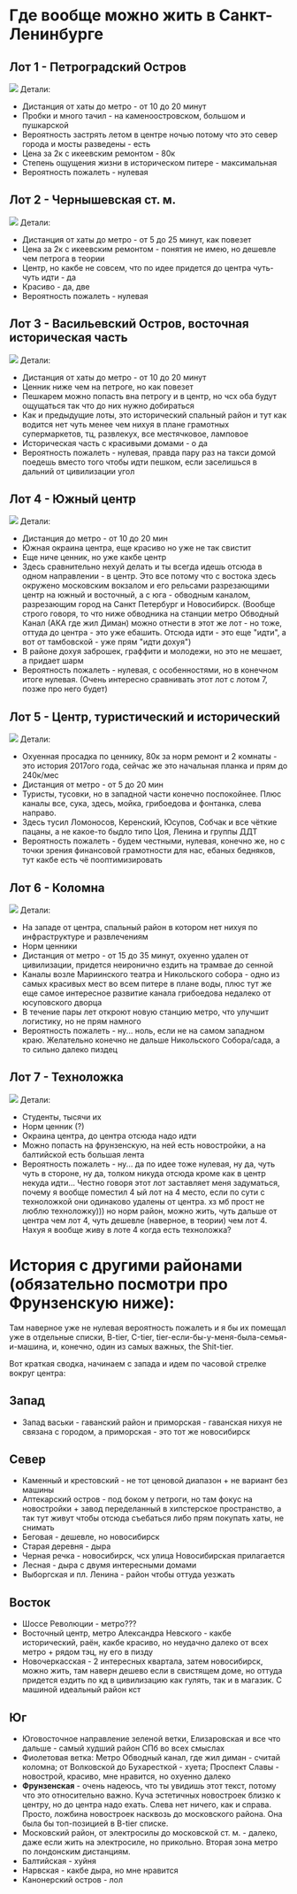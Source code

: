 # Где вообще можно жить в Cанкт-Ленинбурге

## Лот 1 - Петроградский Остров
![](img/lot1-petrogradka.png)
Детали:
- Дистанция от хаты до метро - от 10 до 20 минут
- Пробки и много тачил - на каменоостровском, большом и пушкарской
- Вероятность застрять летом в центре ночью потому что это север города и мосты разведены - есть
- Цена за 2к с икеевским ремонтом - 80к
- Степень ощущения жизни в историческом питере - максимальная
- Вероятность пожалеть - нулевая

## Лот 2 - Чернышевская ст. м.
![](img/lot2-chernyshevskaya.png)
Детали:
- Дистанция от хаты до метро - от 5 до 25 минут, как повезет
- Цена за 2к с икеевским ремонтом - понятия не имею, но дешевле чем петрога в теории
- Центр, но какбе не совсем, что по идее придется до центра чуть-чуть идти - да
- Красиво - да, две
- Вероятность пожалеть - нулевая

## Лот 3 - Васильевский Остров, восточная историческая часть
![](img/lot3-vo.png)
Детали:
- Дистанция от хаты до метро - от 10 до 20 минут
- Ценник ниже чем на петроге, но как повезет
- Пешкарем можно попасть вна петрогу и в центр, но чсх оба будут ощущаться так что до них нужно добираться
- Как и предыдущие лоты, это исторический спальный район и тут как водится нет чуть менее чем нихуя в плане грамотных супермаркетов, тц, развлекух, все местячковое, ламповое
- Историческая часть с красивыми домами - о да
- Вероятность пожалеть - нулевая, правда пару раз на такси домой поедешь вместо того чтобы идти пешком, если заселишься в дальний от цивилизации угол

## Лот 4 - Южный центр
![](img/lot4-south-central.png)
Детали:
- Дистанция до метро - от 10 до 20 мин
- Южная окраина центра, еще красиво но уже не так свистит
- Еще ниче ценник, но уже какбе центр
- Здесь сравнительно нехуй делать и ты всегда идешь отсюда в одном направлении - в центр. Это все потому что с востока здесь окружено московским вокзалом и его рельсами разрезающими центр на южный и восточный, а с юга - обводным каналом, разрезающим город на Санкт Петербург и Новосибирск. (Вообще строго говоря, то что ниже обводника на станции метро Обводный Канал (АКА где жил Диман) можно отнести в этот же лот - но тоже, оттуда до центра - это уже ебашить. Отсюда идти - это еще "идти", а вот от тамбовской - уже прям "идти дохуя")
- В районе дохуя заброшек, граффити и молодежи, но это не мешает, а придает шарм
- Вероятность пожалеть - нулевая, с особенностями, но в конечном итоге нулевая. (Очень интересно сравнивать этот лот с лотом 7, позже про него будет)

## Лот 5 - Центр, туристический и исторический
![](img/lot5-central-central.png)
Детали:
- Охуенная просадка по ценнику, 80к за норм ремонт и 2 комнаты - это история 2017ого года, сейчас же это начальная планка и прям до 240к/мес
- Дистанция от метро - от 5 до 20 мин
- Туристы, тусовки, но в западной части конечно поспокойнее. Плюс каналы все, сука, здесь, мойка, грибоедова и фонтанка, слева направо.
- Здесь тусил Ломоносов, Керенский, Юсупов, Собчак и все чёткие пацаны, а не какое-то быдло типо Цоя, Ленина и группы ДДТ
- Вероятность пожалеть - будем честными, нулевая, конечно же, но с точки зрения финансовой грамотности для нас, ебаных бедняков, тут какбе есть чё пооптимизировать

## Лот 6 - Коломна
![](img/lot6-kolomna.png)
Детали:
- На западе от центра, спальный район в котором нет нихуя по инфраструктуре и развлечениям
- Норм ценники
- Дистанция от метро - от 15 до 35 минут, охуенно удален от цивилизации, придется неиронично ездить на трамвае до сенной
- Каналы возле Мариинского театра и Никольского собора - одно из самых красивых мест во всем питере в плане воды, плюс тут же еще самое интересное развитие канала грибоедова недалеко от юсуповского дворца
- В течение пары лет откроют новую станцию метро, что улучшит логистику, но не прям намного
- Вероятность пожалеть - ну... ноль, если не на самом западном краю. Желательно конечно не дальше Никольского Собора/сада, а то сильно далеко пиздец

## Лот 7 - Техноложка
![](img/lot7-tech-institute.png)
Детали:
- Студенты, тысячи их
- Норм ценник (?)
- Окраина центра, до центра отсюда надо идти
- Можно попасть на фрунзенскую, на ней есть новостройки, а на балтийской есть большая лента
- Вероятность пожалеть - ну... да по идее тоже нулевая, ну да, чуть чуть в стороне, ну да, толком никуда отсюда кроме как в центр некуда идти... Честно говоря этот лот заставляет меня задуматься, почему я вообще поместил 4 ый лот на 4 место, если по сути с техноложкой они одинаково удалены от центра. хз мб прост не люблю техноложку))) но норм район, можно жить, чуть дальше от центра чем лот 4, чуть дешевле (наверное, в теории) чем лот 4. Нахуя я вообще живу в лоте 4 когда есть техноложка?

# История с другими районами (**обязательно посмотри про Фрунзенскую ниже**):
Там наверное уже не нулевая вероятность пожалеть и я бы их помещал уже в отдельные списки, B-tier, С-tier, tier-если-бы-у-меня-была-семья-и-машина, и, конечно, один из самых важных, the Shit-tier. 

Вот краткая сводка, начинаем с запада и идем по часовой стрелке вокруг центра:
## Запад
- Запад васьки - гаванский район и приморская - гаванская нихуя не связана с городом, а приморская - это тот же новосибирск
## Север
- Каменный и крестовский - не тот ценовой диапазон + не вариант без машины
- Аптекарский остров - под боком у петроги, но там фокус на новостройки + завод переделанный в хипстерское пространство, а так тут живут чтобы отсюда съебаться либо прям покупать хаты, не снимать
- Беговая - дешевле, но новосибирск
- Старая деревня - дыра
- Черная речка - новосибирск, чсх улица Новосибирская прилагается
- Лесная - дыра с двумя интересными домами
- Выборгская и пл. Ленина - район чтобы оттуда уезжать
## Восток
- Шоссе Революции - метро???
- Восточный центр, метро Александра Невского - какбе исторический, раён, какбе красиво, но неудачно далеко от всех метро + рядом тэц, ну его в пизду
- Новочеркасская - 2 интересных квартала, затем новосибирск, можно жить, там наверн дешево если в свистящем доме, но оттуда придется ездить по кд в цивилизацию как гулять, так и в магазик. С машиной идеальный район кст

## Юг
- Юговосточное направление зеленой ветки, Елизаровская и все что дальше - самый худший район СПб во всех смыслах
- Фиолетовая ветка: Метро Обводный канал, где жил диман - считай коломна; от Волковской до Бухаресткой - хуета; Проспект Славы - новострой, красиво, мне нравится, но охуенно далеко
- **Фрунзенская** - очень надеюсь, что ты увидишь этот текст, потому что это относительно важно. Куча эстетичных новостроек близко к центру, но до центра надо ехать. Слева нет ничего, как и справа. Просто, ложбина новостроек насквозь до московского района. Она была бы топ-позицией в B-tier списке.
- Московский район, от электросилы до московской ст. м. - далеко, даже если жить на электросиле, но прикольно. Вторая зона метро по лондонским дистанциям.
- Балтийская - хуйня
- Нарвская - какбе дыра, но мне нравится
- Канонерский остров - лол